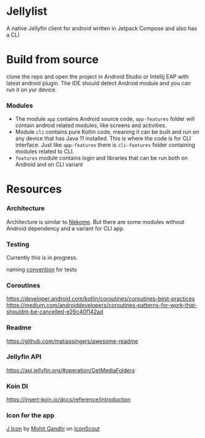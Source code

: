 # Jellylist
A native Jellyfin client for android written in Jetpack Compose and also has a CLI

# Build from source
clone the repo and open the project in Android Studio or Intellij EAP with latest android plugin.
The IDE should detect Android module and you can run it on yur device.

### Modules
- The module `app` contains Android source code, `app-features` folder will contain android related
modules, like screens and activities.
- Module `cli` contains pure Kotlin code, meaning it can be built and run on any device that has
Java 11 installed. This is where the code is for CLI interface. Just like `app-features` there is
`cli-features` folder containing modules related to CLI.
- `features` module contains login and libraries that can be run both on Android and on CLI variant

# Resources

### Architecture
Architecture is similar to [Nekome](https://github.com/Chesire/Nekome). But there are some modules without Android dependency and
a variant for CLI app.

### Testing
Currently this is in progress.


naming [convention](https://osherove.com/blog/2005/4/3/naming-standards-for-unit-tests.html) for tests 

### Coroutines
https://developer.android.com/kotlin/coroutines/coroutines-best-practices
https://medium.com/androiddevelopers/coroutines-patterns-for-work-that-shouldnt-be-cancelled-e26c40f142ad

### Readme
https://github.com/matiassingers/awesome-readme
### Jellyfin API
https://api.jellyfin.org/#operation/GetMediaFolders
### Koin DI
https://insert-koin.io/docs/reference/introduction
### Icon for the app
<a href="https://iconscout.com/icons/j" target="_blank">J Icon</a>
by <a href="https://iconscout.com/contributors/mcgandhi61">Mohit Gandhi</a>
on <a href="https://iconscout.com">IconScout</a>
